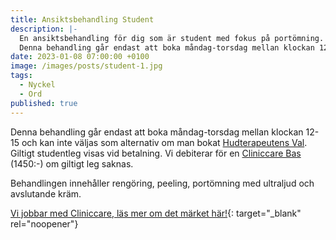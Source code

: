 ```yaml
---
title: Ansiktsbehandling Student
description: |-
  En ansiktsbehandling för dig som är student med fokus på portömning.
  Denna behandling går endast att boka måndag-torsdag mellan klockan 12-15. 
date: 2023-01-08 07:00:00 +0100
image: /images/posts/student-1.jpg
tags:
  - Nyckel
  - Ord
published: true
---
```

Denna behandling går endast att boka måndag-torsdag mellan klockan 12-15 och kan inte väljas som alternativ om man bokat [Hudterapeutens Val](/hudterapeutens-val/). Giltigt studentleg visas vid betalning. Vi debiterar för en [Cliniccare Bas](/behandlingar/cliniccare-bas-1450/) (1450:-) om giltigt leg saknas.

Behandlingen innehåller rengöring, peeling, portömning med ultraljud och avslutande kräm.

[Vi jobbar med Cliniccare, läs mer om det märket här!](/produkter/){: target="_blank" rel="noopener"}